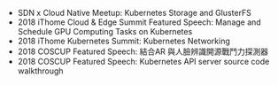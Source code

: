 - SDN x Cloud Native Meetup: Kubernetes Storage and GlusterFS
- 2018 iThome Cloud & Edge Summit Featured Speech: Manage and Schedule GPU Computing Tasks on Kubernetes
- 2018 iThome Kubernetes Summit: Kubernetes Networking
- 2018 COSCUP Featured Speech: 結合AR 與人臉辨識開源戰鬥力探測器
- 2018 COSCUP Featured Speech: Kubernetes API server source code walkthrough

